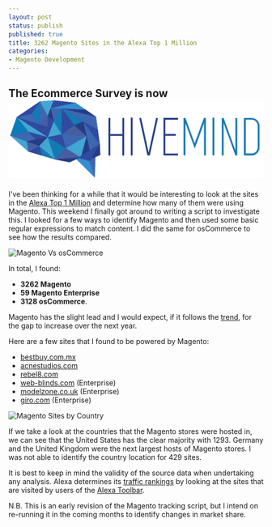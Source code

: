 ```yaml
---
layout: post
status: publish
published: true
title: 3262 Magento Sites in the Alexa Top 1 Million
categories:
- Magento Development
---
```


<div class="hivemind-promo">
    <h2>The Ecommerce Survey is now <a href="https://askhivemind.com/"><img src="/img/2015/06/hivemind_logo.svg" class="hivemind_logo" /></a></h2>
</div>

I've been thinking for a while that it would be interesting to look at the sites in the <a href="http://www.alexa.com/topsites">Alexa Top 1 Million</a> and determine how many of them were using Magento.  This weekend I finally got around to writing a script to investigate this.  I looked for a few ways to identify Magento and then used some basic regular expressions to match content.  I did the same for osCommerce to see how the results compared.

<img src="http://tomrobertshaw.net/wp-content/uploads/2010/10/Screen-shot-2010-10-11-at-21.14.31.png" alt="Magento Vs osCommerce" title="Magento Vs osCommerce" />

In total, I found:

<ul>
    <li><strong>3262 Magento </strong></li>
    <li><strong>59 Magento Enterprise</strong>
    <li><strong>3128 osCommerce</strong>.</li>
</ul>

Magento has the slight lead and I would expect, if it follows the <a href="http://www.google.com/trends?q=magento%2Coscommerce">trend</a>, for the gap to increase over the next year.

Here are a few sites that I found to be powered by Magento:

<ul>
   <li><a href="http://bestbuy.com.mx">bestbuy.com.mx</a></li>
   <li><a href="http://acnestudios.com">acnestudios.com</a></li>
   <li><a href="http://www.rebel8.com">rebel8.com</a></li>
   <li><a href="http://web-blinds.com">web-blinds.com</a> (Enterprise)</li>
   <li><a href="http://www.modelzone.co.uk">modelzone.co.uk</a> (Enterprise)</li>
   <li><a href="http://www.giro.com/">giro.com</a> (Enterprise)</li>
</ul>


<img src="http://tomrobertshaw.net/wp-content/uploads/2010/10/Screen-shot-2010-10-11-at-21.15.03.png" alt="Magento Sites by Country" title="Magento Sites by Country" />

If we take a look at the countries that the Magento stores were hosted in, we can see that the United States has the clear majority with 1293.  Germany and the United Kingdom were the next largest hosts of Magento stores.  I was not able to identify the country location for 429 sites.

It is best to keep in mind the validity of the source data when undertaking any analysis.  Alexa determines its <a href="http://www.alexa.com/faqs/?p=134">traffic rankings</a> by looking at the sites that are visited by users of the <a href="http://www.alexa.com/toolbar">Alexa Toolbar</a>.

<p>N.B.  This is an early revision of the Magento tracking script, but I intend on re-running it in the coming months to identify changes in market share.</p>
